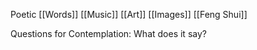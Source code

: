 Poetic
	[[Words]]
	[[Music]]
	[[Art]]
	[[Images]]
	[[Feng Shui]]

Questions for Contemplation:
What does it say?